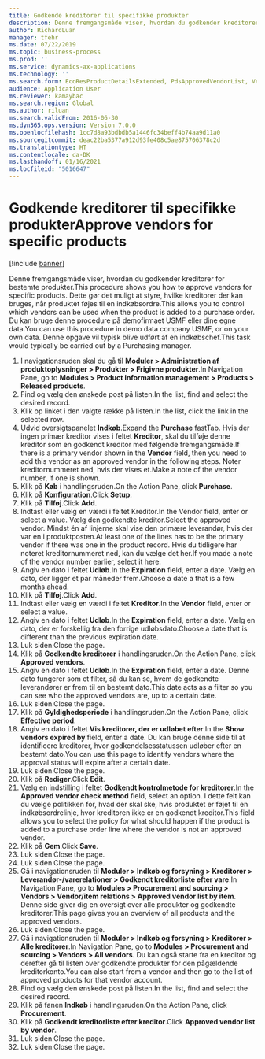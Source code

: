```yaml
---
title: Godkende kreditorer til specifikke produkter
description: Denne fremgangsmåde viser, hvordan du godkender kreditorer for bestemte produkter.
author: RichardLuan
manager: tfehr
ms.date: 07/22/2019
ms.topic: business-process
ms.prod: ''
ms.service: dynamics-ax-applications
ms.technology: ''
ms.search.form: EcoResProductDetailsExtended, PdsApprovedVendorList, VendTable
audience: Application User
ms.reviewer: kamaybac
ms.search.region: Global
ms.author: riluan
ms.search.validFrom: 2016-06-30
ms.dyn365.ops.version: Version 7.0.0
ms.openlocfilehash: 1cc7d8a93bdbdb5a1446fc34beff4b74aa9d11a0
ms.sourcegitcommit: deac22ba5377a912d93fe408c5ae875706378c2d
ms.translationtype: HT
ms.contentlocale: da-DK
ms.lasthandoff: 01/16/2021
ms.locfileid: "5016647"
---
```

# <a name="approve-vendors-for-specific-products"></a><span data-ttu-id="53c50-103">Godkende kreditorer til specifikke produkter</span><span class="sxs-lookup"><span data-stu-id="53c50-103">Approve vendors for specific products</span></span>

[!include [banner](../../includes/banner.md)]

<span data-ttu-id="53c50-104">Denne fremgangsmåde viser, hvordan du godkender kreditorer for bestemte produkter.</span><span class="sxs-lookup"><span data-stu-id="53c50-104">This procedure shows you how to approve vendors for specific products.</span></span> <span data-ttu-id="53c50-105">Dette gør det muligt at styre, hvilke kreditorer der kan bruges, når produktet føjes til en indkøbsordre.</span><span class="sxs-lookup"><span data-stu-id="53c50-105">This allows you to control which vendors can be used when the product is added to a purchase order.</span></span> <span data-ttu-id="53c50-106">Du kan bruge denne procedure på demofirmaet USMF eller dine egne data.</span><span class="sxs-lookup"><span data-stu-id="53c50-106">You can use this procedure in demo data company USMF, or on your own data.</span></span> <span data-ttu-id="53c50-107">Denne opgave vil typisk blive udført af en indkøbschef.</span><span class="sxs-lookup"><span data-stu-id="53c50-107">This task would typically be carried out by a Purchasing manager.</span></span>

1. <span data-ttu-id="53c50-108">I navigationsruden skal du gå til **Moduler > Administration af produktoplysninger > Produkter > Frigivne produkter**.</span><span class="sxs-lookup"><span data-stu-id="53c50-108">In Navigation Pane, go to **Modules > Product information management > Products > Released products**.</span></span>
2. <span data-ttu-id="53c50-109">Find og vælg den ønskede post på listen.</span><span class="sxs-lookup"><span data-stu-id="53c50-109">In the list, find and select the desired record.</span></span>
3. <span data-ttu-id="53c50-110">Klik op linket i den valgte række på listen.</span><span class="sxs-lookup"><span data-stu-id="53c50-110">In the list, click the link in the selected row.</span></span>
4. <span data-ttu-id="53c50-111">Udvid oversigtspanelet **Indkøb**.</span><span class="sxs-lookup"><span data-stu-id="53c50-111">Expand the **Purchase** fastTab.</span></span> <span data-ttu-id="53c50-112">Hvis der ingen primær kreditor vises i feltet **Kreditor**, skal du tilføje denne kreditor som en godkendt kreditor med følgende fremgangsmåde.</span><span class="sxs-lookup"><span data-stu-id="53c50-112">If there is a primary vendor shown in the **Vendor** field, then you need to add this vendor as an approved vendor in the following steps.</span></span> <span data-ttu-id="53c50-113">Noter kreditornummeret ned, hvis der vises et.</span><span class="sxs-lookup"><span data-stu-id="53c50-113">Make a note of the vendor number, if one is shown.</span></span>  
5. <span data-ttu-id="53c50-114">Klik på **Køb** i handlingsruden.</span><span class="sxs-lookup"><span data-stu-id="53c50-114">On the Action Pane, click **Purchase**.</span></span>
6. <span data-ttu-id="53c50-115">Klik på **Konfiguration**.</span><span class="sxs-lookup"><span data-stu-id="53c50-115">Click **Setup**.</span></span>
7. <span data-ttu-id="53c50-116">Klik på **Tilføj**.</span><span class="sxs-lookup"><span data-stu-id="53c50-116">Click **Add**.</span></span>
8. <span data-ttu-id="53c50-117">Indtast eller vælg en værdi i feltet Kreditor.</span><span class="sxs-lookup"><span data-stu-id="53c50-117">In the Vendor field, enter or select a value.</span></span> <span data-ttu-id="53c50-118">Vælg den godkendte kreditor.</span><span class="sxs-lookup"><span data-stu-id="53c50-118">Select the approved vendor.</span></span> <span data-ttu-id="53c50-119">Mindst én af linjerne skal vise den primære leverandør, hvis der var en i produktposten.</span><span class="sxs-lookup"><span data-stu-id="53c50-119">At least one of the lines has to be the primary vendor if there was one in the product record.</span></span> <span data-ttu-id="53c50-120">Hvis du tidligere har noteret kreditornummeret ned, kan du vælge det her.</span><span class="sxs-lookup"><span data-stu-id="53c50-120">If you made a note of the vendor number earlier, select it here.</span></span>  
9. <span data-ttu-id="53c50-121">Angiv en dato i feltet **Udløb**.</span><span class="sxs-lookup"><span data-stu-id="53c50-121">In the **Expiration** field, enter a date.</span></span> <span data-ttu-id="53c50-122">Vælg en dato, der ligger et par måneder frem.</span><span class="sxs-lookup"><span data-stu-id="53c50-122">Choose a date a that is a few months ahead.</span></span>  
10. <span data-ttu-id="53c50-123">Klik på **Tilføj**.</span><span class="sxs-lookup"><span data-stu-id="53c50-123">Click **Add**.</span></span>
11. <span data-ttu-id="53c50-124">Indtast eller vælg en værdi i feltet **Kreditor**.</span><span class="sxs-lookup"><span data-stu-id="53c50-124">In the **Vendor** field, enter or select a value.</span></span>
12. <span data-ttu-id="53c50-125">Angiv en dato i feltet **Udløb**.</span><span class="sxs-lookup"><span data-stu-id="53c50-125">In the **Expiration** field, enter a date.</span></span> <span data-ttu-id="53c50-126">Vælg en dato, der er forskellig fra den forrige udløbsdato.</span><span class="sxs-lookup"><span data-stu-id="53c50-126">Choose a date that is different than the previous expiration date.</span></span>  
13. <span data-ttu-id="53c50-127">Luk siden.</span><span class="sxs-lookup"><span data-stu-id="53c50-127">Close the page.</span></span>
14. <span data-ttu-id="53c50-128">Klik på **Godkendte kreditorer** i handlingsruden.</span><span class="sxs-lookup"><span data-stu-id="53c50-128">On the Action Pane, click **Approved vendors**.</span></span>
15. <span data-ttu-id="53c50-129">Angiv en dato i feltet **Udløb**.</span><span class="sxs-lookup"><span data-stu-id="53c50-129">In the **Expiration** field, enter a date.</span></span> <span data-ttu-id="53c50-130">Denne dato fungerer som et filter, så du kan se, hvem de godkendte leverandører er frem til en bestemt dato.</span><span class="sxs-lookup"><span data-stu-id="53c50-130">This date acts as a filter so you can see who the approved vendors are, up to a certain date.</span></span>  
16. <span data-ttu-id="53c50-131">Luk siden.</span><span class="sxs-lookup"><span data-stu-id="53c50-131">Close the page.</span></span>
17. <span data-ttu-id="53c50-132">Klik på **Gyldighedsperiode** i handlingsruden.</span><span class="sxs-lookup"><span data-stu-id="53c50-132">On the Action Pane, click **Effective period**.</span></span>
18. <span data-ttu-id="53c50-133">Angiv en dato i feltet **Vis kreditorer, der er udløbet efter**.</span><span class="sxs-lookup"><span data-stu-id="53c50-133">In the **Show vendors expired by** field, enter a date.</span></span> <span data-ttu-id="53c50-134">Du kan bruge denne side til at identificere kreditorer, hvor godkendelsesstatussen udløber efter en bestemt dato.</span><span class="sxs-lookup"><span data-stu-id="53c50-134">You can use this page to identify vendors where the approval status will expire after a certain date.</span></span>  
19. <span data-ttu-id="53c50-135">Luk siden.</span><span class="sxs-lookup"><span data-stu-id="53c50-135">Close the page.</span></span>
20. <span data-ttu-id="53c50-136">Klik på **Rediger**.</span><span class="sxs-lookup"><span data-stu-id="53c50-136">Click **Edit**.</span></span>
21. <span data-ttu-id="53c50-137">Vælg en indstilling i feltet **Godkendt kontrolmetode for kreditorer**.</span><span class="sxs-lookup"><span data-stu-id="53c50-137">In the **Approved vendor check method** field, select an option.</span></span> <span data-ttu-id="53c50-138">I dette felt kan du vælge politikken for, hvad der skal ske, hvis produktet er føjet til en indkøbsordrelinje, hvor kreditoren ikke er en godkendt kreditor.</span><span class="sxs-lookup"><span data-stu-id="53c50-138">This field allows you to select the policy for what should happen if the product is added to a purchase order line where the vendor is not an approved vendor.</span></span>  
22. <span data-ttu-id="53c50-139">Klik på **Gem**.</span><span class="sxs-lookup"><span data-stu-id="53c50-139">Click **Save**.</span></span>
23. <span data-ttu-id="53c50-140">Luk siden.</span><span class="sxs-lookup"><span data-stu-id="53c50-140">Close the page.</span></span>
24. <span data-ttu-id="53c50-141">Luk siden.</span><span class="sxs-lookup"><span data-stu-id="53c50-141">Close the page.</span></span>
25. <span data-ttu-id="53c50-142">Gå i navigationsruden til **Moduler > Indkøb og forsyning > Kreditorer > Leverandør-/varerelationer > Godkendt kreditorliste efter vare**.</span><span class="sxs-lookup"><span data-stu-id="53c50-142">In Navigation Pane, go to **Modules > Procurement and sourcing > Vendors > Vendor/item relations > Approved vendor list by item**.</span></span> <span data-ttu-id="53c50-143">Denne side giver dig en oversigt over alle produkter og godkendte kreditorer.</span><span class="sxs-lookup"><span data-stu-id="53c50-143">This page gives you an overview of all products and the approved vendors.</span></span>  
26. <span data-ttu-id="53c50-144">Luk siden.</span><span class="sxs-lookup"><span data-stu-id="53c50-144">Close the page.</span></span>
27. <span data-ttu-id="53c50-145">Gå i navigationsruden til **Moduler > Indkøb og forsyning > Kreditorer > Alle kreditorer**.</span><span class="sxs-lookup"><span data-stu-id="53c50-145">In Navigation Pane, go to **Modules > Procurement and sourcing > Vendors > All vendors**.</span></span> <span data-ttu-id="53c50-146">Du kan også starte fra en kreditor og derefter gå til listen over godkendte produkter for den pågældende kreditorkonto.</span><span class="sxs-lookup"><span data-stu-id="53c50-146">You can also start from a vendor and then go to the list of approved products for that vendor account.</span></span>  
28. <span data-ttu-id="53c50-147">Find og vælg den ønskede post på listen.</span><span class="sxs-lookup"><span data-stu-id="53c50-147">In the list, find and select the desired record.</span></span>
29. <span data-ttu-id="53c50-148">Klik på fanen **Indkøb** i handlingsruden.</span><span class="sxs-lookup"><span data-stu-id="53c50-148">On the Action Pane, click **Procurement**.</span></span>
30. <span data-ttu-id="53c50-149">Klik på **Godkendt kreditorliste efter kreditor**.</span><span class="sxs-lookup"><span data-stu-id="53c50-149">Click **Approved vendor list by vendor**.</span></span>
31. <span data-ttu-id="53c50-150">Luk siden.</span><span class="sxs-lookup"><span data-stu-id="53c50-150">Close the page.</span></span>
32. <span data-ttu-id="53c50-151">Luk siden.</span><span class="sxs-lookup"><span data-stu-id="53c50-151">Close the page.</span></span>

